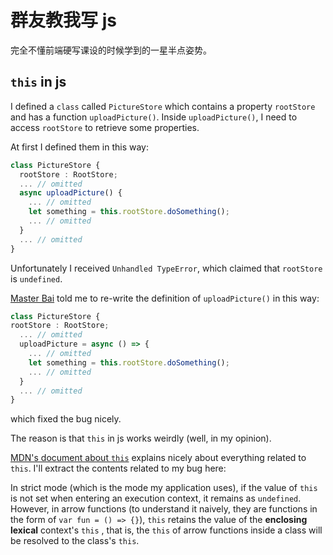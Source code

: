 # 群友教我写 js

完全不懂前端硬写课设的时候学到的一星半点姿势。

## `this` in js

I defined a `class` called `PictureStore` which contains a property `rootStore` and has a function `uploadPicture()`. Inside `uploadPicture()`, I need to access `rootStore` to retrieve some properties.

At first I defined them in this way:

```typescript
class PictureStore {
  rootStore : RootStore;
  ... // omitted
  async uploadPicture() {
    ... // omitted
    let something = this.rootStore.doSomething();
    ... // omitted
  }
  ... // omitted
}
```

Unfortunately I received `Unhandled TypeError`, which claimed that `rootStore` is `undefined`.

[Master Bai](https://github.com/jokester) told me to re-write the definition of `uploadPicture()` in this way:

```typescript
class PictureStore {
rootStore : RootStore;
  ... // omitted
  uploadPicture = async () => {
    ... // omitted
    let something = this.rootStore.doSomething();
    ... // omitted
  }
  ... // omitted
}
```

which fixed the bug nicely.

The reason is that `this` in js works weirdly (well, in my opinion).

[MDN's document about `this`](https://developer.mozilla.org/en-US/docs/Web/JavaScript/Reference/Operators/this) explains nicely about everything related to `this`. I'll extract the contents related to my bug here:

In strict mode (which is the mode my application uses), if the value of `this` is not set when entering an execution context, it remains as `undefined`. However, in arrow functions (to understand it naively, they are functions in the form of `var fun = () => {}`), `this` retains the value of the **enclosing lexical** context's `this` , that is, the `this` of arrow functions inside a class will be resolved to the class's `this`.
